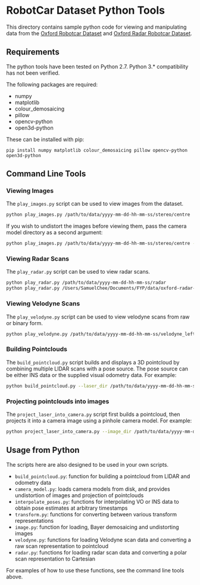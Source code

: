 # RobotCar Dataset Python Tools

This directory contains sample python code for viewing and manipulating data from the [Oxford Robotcar Dataset](http://robotcar-dataset.robots.ox.ac.uk) and [Oxford Radar Robotcar Dataset](https://oxford-robotics-institute.github.io/radar-robotcar-dataset/).

## Requirements

The python tools have been tested on Python 2.7.
Python 3.\* compatibility has not been verified.

The following packages are required:

- numpy
- matplotlib
- colour_demosaicing
- pillow
- opencv-python
- open3d-python

These can be installed with pip:

```
pip install numpy matplotlib colour_demosaicing pillow opencv-python open3d-python
```

## Command Line Tools

### Viewing Images

The `play_images.py` script can be used to view images from the dataset.

```bash
python play_images.py /path/to/data/yyyy-mm-dd-hh-mm-ss/stereo/centre
```

If you wish to undistort the images before viewing them, pass the camera model directory as a second argument:

```bash
python play_images.py /path/to/data/yyyy-mm-dd-hh-mm-ss/stereo/centre --models_dir /path/to/camera/models
```

### Viewing Radar Scans

The `play_radar.py` script can be used to view radar scans.

```bash
python play_radar.py /path/to/data/yyyy-mm-dd-hh-mm-ss/radar
python play_radar.py /Users/SamuelChee/Documents/FYP/data/oxford-radar-robotcar-dataset/2019-01-10-14-36-48-radar-oxford-10k-partial/radar
```

### Viewing Velodyne Scans

The `play_velodyne.py` script can be used to view velodyne scans from raw or binary form.

```bash
python play_velodyne.py /path/to/data/yyyy-mm-dd-hh-mm-ss/velodyne_left
```

### Building Pointclouds

The `build_pointcloud.py` script builds and displays a 3D pointcloud by combining multiple LIDAR scans with a pose source.
The pose source can be either INS data or the supplied visual odometry data. For example:

```bash
python build_pointcloud.py --laser_dir /path/to/data/yyyy-mm-dd-hh-mm-ss/lms_front --extrinsics_dir ../extrinsics --poses_file /path/to/data/yyyy-mm-dd-hh-mm-ss/vo/vo.csv
```

### Projecting pointclouds into images

The `project_laser_into_camera.py` script first builds a pointcloud, then projects it into a camera image using a pinhole camera model.
For example:

```bash
python project_laser_into_camera.py --image_dir /path/to/data/yyyy-mm-dd-hh-mm-ss/stereo/centre --laser_dir /path/to/data/yyyy-mm-dd-hh-mm-ss/ldmrs --poses_file /path/to/data/yyyy-mm-dd-hh-mm-ss/vo/vo.csv --models_dir /path/to/models --extrinsics_dir ../extrinsics --image_idx 200
```

## Usage from Python

The scripts here are also designed to be used in your own scripts.

- `build_pointcloud.py`: function for building a pointcloud from LIDAR and odometry data
- `camera_model.py`: loads camera models from disk, and provides undistortion of images and projection of pointclouds
- `interpolate_poses.py`: functions for interpolating VO or INS data to obtain pose estimates at arbitrary timestamps
- `transform.py`: functions for converting between various transform representations
- `image.py`: function for loading, Bayer demosaicing and undistorting images
- `velodyne.py`: functions for loading Velodyne scan data and converting a raw scan representation to pointcloud
- `radar.py`: functions for loading radar scan data and converting a polar scan representation to Cartesian

For examples of how to use these functions, see the command line tools above.
